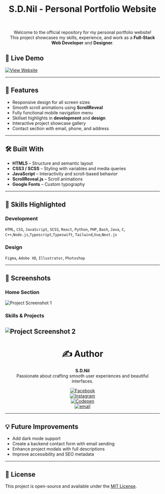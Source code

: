 <div align="center"><h1>S.D.Nil - Personal Portfolio Website</h1><br>

Welcome to the official repository for my personal portfolio website!  
This project showcases my skills, experience, and work as a **Full-Stack Web Developer** and **Designer**.

</div>

## 🔗 Live Demo
[![View Website](https://img.shields.io/badge/View_Website-Click_Here-blue?style=for-the-badge)](https://sdnilportfolio.vercel.app/)

---

## 📌 Features

- Responsive design for all screen sizes
- Smooth scroll animations using **ScrollReveal**
- Fully functional mobile navigation menu
- Skillset highlights in **development** and **design**
- Interactive project showcase gallery
- Contact section with email, phone, and address

---

## 🛠️ Built With

- **HTML5** – Structure and semantic layout
- **CSS3 / SCSS** – Styling with variables and media queries
- **JavaScript** – Interactivity and scroll-based behavior
- **ScrollReveal.js** – Scroll animations
- **Google Fonts** – Custom typography

---

## 🧠 Skills Highlighted

### Development
`HTML`, `CSS`, `JavaScript`, `SCSS`, `React`, `Python`, `PHP`, `Bash`, `Java`, `C`, `C++`,`Node.js`,`Typescript`,`Typeswift`,
`Tailwind`,`Vue`,`Next.js`

### Design
`Figma`, `Adobe XD`, `Illustrator`, `Photoshop`

---

## 📸 Screenshots

### Home Section
![Project Screenshot 1](https://i.postimg.cc/KvjK7BRr/Project1.jpg)

### Skills & Projects
![Project Screenshot 2](https://i.postimg.cc/zfC3Dkc5/Project2.jpg)
---

<div align="center"><h1>✍️ Author</h1>

**S.D.Nil**  
Passionate about crafting smooth user experiences and beautiful interfaces.

[![Facebook](https://img.shields.io/badge/Facebook-%231877F2.svg?logo=Facebook&logoColor=white)](https://www.facebook.com/share/16381jBqFQ/)  
[![Instagram](https://img.shields.io/badge/Instagram-%23E4405F.svg?logo=Instagram&logoColor=white)](https://instagram.com/_s.d.nil_)  
[![Codepen](https://img.shields.io/badge/Codepen-000000?logo=codepen&logoColor=white)](https://codepen.io/hidinhgy-the-selector)  
[![email](https://img.shields.io/badge/Email-D14836?logo=gmail&logoColor=white)](mailto:gamersclub3232@gmail.com)
</div>

---

## 💡 Future Improvements

- Add dark mode support
- Create a backend contact form with email sending
- Enhance project modals with full descriptions
- Improve accessibility and SEO metadata

---

## 📄 License

This project is open-source and available under the [MIT License](LICENSE).
